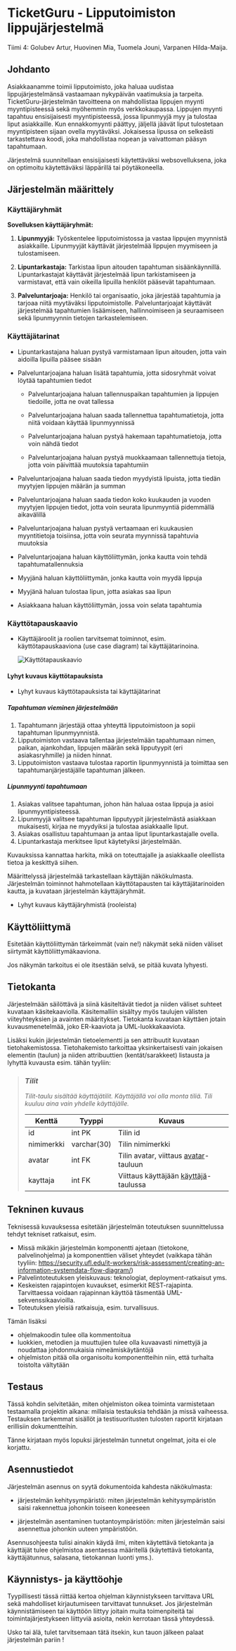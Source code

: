 # TicketGuru - Lipputoimiston lippujärjestelmä

Tiimi 4: Golubev Artur, Huovinen Mia, Tuomela Jouni, Varpanen Hilda-Maija. 

## Johdanto

Asiakkaanamme toimii lipputoimisto, joka haluaa uudistaa lippujärjestelmänsä vastaamaan nykypäivän vaatimuksia ja tarpeita. TicketGuru-järjestelmän tavoitteena on mahdollistaa lippujen myynti myyntipisteessä sekä myöhemmin myös verkkokaupassa. Lippujen myynti tapahtuu ensisijaisesti myyntipisteessä, jossa lipunmyyjä myy ja tulostaa liput asiakkaille. Kun ennakkomyynti päättyy, jäljellä jäävät liput tulostetaan myyntipisteen sijaan ovella myytäväksi. Jokaisessa lipussa on selkeästi tarkastettava koodi, joka mahdollistaa nopean ja vaivattoman pääsyn tapahtumaan.

Järjestelmä suunnitellaan ensisijaisesti käytettäväksi websovelluksena, joka on optimoitu käytettäväksi läppärillä tai pöytäkoneella.


## Järjestelmän määrittely

### Käyttäjäryhmät

**Sovelluksen käyttäjäryhmät:**

1. **Lipunmyyjä:** Työskentelee lipputoimistossa ja vastaa lippujen myynnistä asiakkaille. Lipunmyyjät käyttävät järjestelmää lippujen myymiseen ja tulostamiseen.

2. **Lipuntarkastaja:** Tarkistaa lipun aitouden tapahtuman sisäänkäynnillä. Lipuntarkastajat käyttävät järjestelmää lipun tarkistamiseen ja varmistavat, että vain oikeilla lipuilla henkilöt pääsevät tapahtumaan.

3. **Palveluntarjoaja:** Henkilö tai organisaatio, joka järjestää tapahtumia ja tarjoaa niitä myytäväksi lipputoimistolle. Palveluntarjoajat käyttävät järjestelmää tapahtumien lisäämiseen, hallinnoimiseen ja seuraamiseen sekä lipunmyynnin tietojen tarkastelemiseen.

### Käyttäjätarinat

- Lipuntarkastajana haluan pystyä varmistamaan lipun aitouden, jotta vain aidoilla lipuilla pääsee sisään

- Palveluntarjoajana haluan lisätä tapahtumia, jotta sidosryhmät voivat löytää tapahtumien tiedot

    - Palveluntarjoajana haluan tallennuspaikan tapahtumien ja lippujen tiedoille, jotta ne ovat tallessa

    - Palveluntarjoajana haluan saada tallennettua tapahtumatietoja, jotta niitä voidaan käyttää lipunmyynnissä

    - Palveluntarjoajana haluan pystyä hakemaan tapahtumatietoja, jotta voin nähdä tiedot

    - Palveluntarjoajana haluan pystyä muokkaamaan tallennettuja tietoja, jotta voin päivittää muutoksia tapahtumiin

- Palveluntarjoajana haluan saada tiedon myydyistä lipuista, jotta tiedän myytyjen lippujen määrän ja summan

- Palveluntarjoajana haluan saada tiedon koko kuukauden ja vuoden myytyjen lippujen tiedot, jotta voin seurata lipunmyyntiä pidemmällä aikavälillä

- Palveluntarjoajana haluan pystyä vertaamaan eri kuukausien myyntitietoja toisiinsa, jotta voin seurata myynnissä tapahtuvia muutoksia

- Palveluntarjoajana haluan käyttöliittymän, jonka kautta voin tehdä tapahtumatallennuksia

- Myyjänä haluan käyttöliittymän, jonka kautta voin myydä lippuja

- Myyjänä haluan tulostaa lipun, jotta asiakas saa lipun

- Asiakkaana haluan käyttöliittymän, jossa voin selata tapahtumia

### Käyttötapauskaavio

-   Käyttäjäroolit ja roolien tarvitsemat toiminnot, esim. käyttötapauskaaviona
    (use case diagram) tai käyttäjätarinoina.

    ![Käyttötapauskaavio](pictures/ticketguru_usecase_final.png)

#### Lyhyt kuvaus käyttötapauksista

-   Lyhyt kuvaus käyttötapauksista tai käyttäjätarinat

##### Tapahtuman vieminen järjestelmään

1. Tapahtumann järjestäjä ottaa yhteyttä lipputoimistoon ja sopii tapahtuman lipunmyynnistä.
2. Lipputoimiston vastaava tallentaa järjestelmään tapahtumaan nimen, paikan, ajankohdan, lippujen määrän sekä lipputyypit (eri asiakasryhmille) ja niiden hinnat.
3. Lipputoimiston vastaava tulostaa raportin lipunmyynnistä ja toimittaa sen tapahtumanjärjestäjälle tapahtuman jälkeen.

##### Lipunmyynti tapahtumaan

1. Asiakas valitsee tapahtuman, johon hän haluaa ostaa lippuja ja asioi lipunmyyntipisteessä.
2. Lipunmyyjä valitsee tapahtuman lipputyypit järjestelmästä asiakkaan mukaisesti, kirjaa ne myydyiksi ja tulostaa asiakkaalle liput. 
3. Asiakas osallistuu tapahtumaan ja antaa liput lipuntarkastajalle ovella.
4. Lipuntarkastaja merkitsee liput käytetyiksi järjestelmään.    

Kuvauksissa kannattaa harkita, mikä on toteuttajalle ja asiakkaalle oleellista
tietoa ja keskittyä siihen.

Määrittelyssä järjestelmää tarkastellaan käyttäjän näkökulmasta. Järjestelmän
toiminnot hahmotellaan käyttötapausten tai käyttäjätarinoiden kautta, ja kuvataan järjestelmän
käyttäjäryhmät.

-   Lyhyt kuvaus käyttäjäryhmistä (rooleista)

## Käyttöliittymä

Esitetään käyttöliittymän tärkeimmät (vain ne!) näkymät sekä niiden väliset siirtymät käyttöliittymäkaaviona. 

Jos näkymän tarkoitus ei ole itsestään selvä, se pitää kuvata lyhyesti.

## Tietokanta

Järjestelmään säilöttävä ja siinä käsiteltävät tiedot ja niiden väliset suhteet
kuvataan käsitekaaviolla. Käsitemalliin sisältyy myös taulujen välisten viiteyhteyksien ja avainten
määritykset. Tietokanta kuvataan käyttäen jotain kuvausmenetelmää, joko ER-kaaviota ja UML-luokkakaaviota.

Lisäksi kukin järjestelmän tietoelementti ja sen attribuutit kuvataan
tietohakemistossa. Tietohakemisto tarkoittaa yksinkertaisesti vain jokaisen elementin (taulun) ja niiden
attribuuttien (kentät/sarakkeet) listausta ja lyhyttä kuvausta esim. tähän tyyliin:

> ### _Tilit_
> _Tilit-taulu sisältää käyttäjätilit. Käyttäjällä voi olla monta tiliä. Tili kuuluu aina vain yhdelle käyttäjälle._
>
> Kenttä | Tyyppi | Kuvaus
> ------ | ------ | ------
> id | int PK | Tilin id
> nimimerkki | varchar(30) |  Tilin nimimerkki
> avatar | int FK | Tilin avatar, viittaus [avatar](#Avatar)-tauluun
> kayttaja | int FK | Viittaus käyttäjään [käyttäjä](#Kayttaja)-taulussa

## Tekninen kuvaus

Teknisessä kuvauksessa esitetään järjestelmän toteutuksen suunnittelussa tehdyt tekniset
ratkaisut, esim.

-   Missä mikäkin järjestelmän komponentti ajetaan (tietokone, palvelinohjelma)
    ja komponenttien väliset yhteydet (vaikkapa tähän tyyliin:
    https://security.ufl.edu/it-workers/risk-assessment/creating-an-information-systemdata-flow-diagram/)
-   Palvelintoteutuksen yleiskuvaus: teknologiat, deployment-ratkaisut yms.
-   Keskeisten rajapintojen kuvaukset, esimerkit REST-rajapinta. Tarvittaessa voidaan rajapinnan käyttöä täsmentää
    UML-sekvenssikaavioilla.
-   Toteutuksen yleisiä ratkaisuja, esim. turvallisuus.

Tämän lisäksi

-   ohjelmakoodin tulee olla kommentoitua
-   luokkien, metodien ja muuttujien tulee olla kuvaavasti nimettyjä ja noudattaa
    johdonmukaisia nimeämiskäytäntöjä
-   ohjelmiston pitää olla organisoitu komponentteihin niin, että turhalta toistolta
    vältytään

## Testaus

Tässä kohdin selvitetään, miten ohjelmiston oikea toiminta varmistetaan
testaamalla projektin aikana: millaisia testauksia tehdään ja missä vaiheessa.
Testauksen tarkemmat sisällöt ja testisuoritusten tulosten raportit kirjataan
erillisiin dokumentteihin.

Tänne kirjataan myös lopuksi järjestelmän tunnetut ongelmat, joita ei ole korjattu.

## Asennustiedot

Järjestelmän asennus on syytä dokumentoida kahdesta näkökulmasta:

-   järjestelmän kehitysympäristö: miten järjestelmän kehitysympäristön saisi
    rakennettua johonkin toiseen koneeseen

-   järjestelmän asentaminen tuotantoympäristöön: miten järjestelmän saisi
    asennettua johonkin uuteen ympäristöön.

Asennusohjeesta tulisi ainakin käydä ilmi, miten käytettävä tietokanta ja
käyttäjät tulee ohjelmistoa asentaessa määritellä (käytettävä tietokanta,
käyttäjätunnus, salasana, tietokannan luonti yms.).

## Käynnistys- ja käyttöohje

Tyypillisesti tässä riittää kertoa ohjelman käynnistykseen tarvittava URL sekä
mahdolliset kirjautumiseen tarvittavat tunnukset. Jos järjestelmän
käynnistämiseen tai käyttöön liittyy joitain muita toimenpiteitä tai toimintajärjestykseen liittyviä asioita, nekin kerrotaan tässä yhteydessä.

Usko tai älä, tulet tarvitsemaan tätä itsekin, kun tauon jälkeen palaat
järjestelmän pariin !
